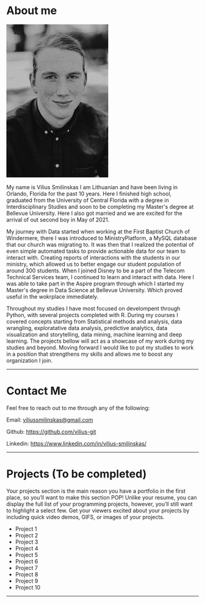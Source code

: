 # About me
![A picture of me](my-picture.png)

My name is Vilius Smilinskas I am Lithuanian and have been living in Orlando, Florida for the past 10 years. Here I finished high school, graduated from the University of Central Florida with a degree in Interdisciplinary Studies and soon to be completing my Master's degree at Bellevue University. Here I also got married and we are excited for the arrival of out second boy in May of 2021.

My journey with Data started when working at the First Baptist Church of Windermere, there I was introduced to MinistryPlatform, a MySQL database that our church was migrating to. It was then that I realized the potential of even simple automated tasks to provide actionable data for our team to interact with. Creating reports of interactions with the students in our ministry, which allowed us to better engage our student population of around 300 students. When I joined Disney to be a part of the Telecom Technical Services team, I continued to learn and interact with data. Here I was able to take part in the Aspire program through which I started my Master's degree in Data Science at Bellevue University. Which proved useful in the wokrplace immediately.

Throughout my studies I have most focused on develompent through Python, with several projects completed with R. During my courses I covered concepts starting from Statistical methods and analysis, data wrangling, exploratative data analysis, predictive analytics, data visualization and storytelling, data mining, machine learning and deep learning. The projects bellow will act as a showcase of my work during my studies and beyond. Moving forward I would like to put my studies to work in a position that strengthens my skills and allows me to boost any organization I join. 

----
# Contact Me

Feel free to reach out to me through any of the following:

Email: viliussmilinskas@gmail.com 

Github: https://github.com/vilius-git 

Linkedin: https://www.linkedin.com/in/vilius-smilinskas/

----
# Projects (To be completed)

Your projects section is the main reason you have a portfolio in the first place, so you’ll want to make this section POP! Unlike your resume, you can display the full list of your programming projects, however, you’ll still want to highlight a select few. Get your viewers excited about your projects by including quick video demos, GIFS, or images of your projects.

- Project 1
- Project 2
- Project 3
- Project 4
- Project 5
- Project 6
- Project 7
- Project 8
- Project 9
- Project 10

----
